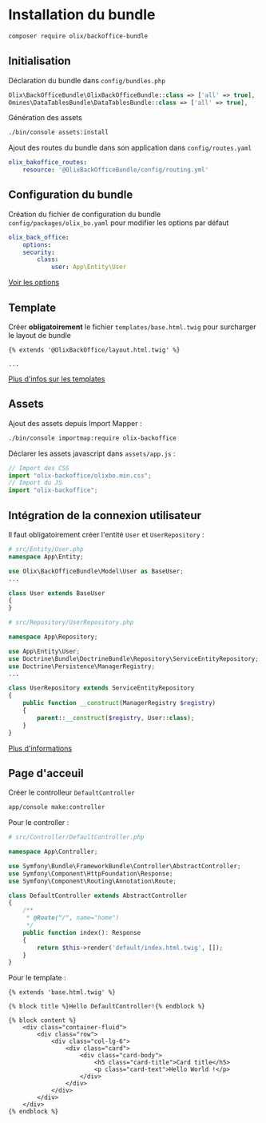 # Installation du bundle

~~~ bash
composer require olix/backoffice-bundle
~~~


## Initialisation

Déclaration du bundle dans `config/bundles.php`
~~~ php
Olix\BackOfficeBundle\OlixBackOfficeBundle::class => ['all' => true],
Omines\DataTablesBundle\DataTablesBundle::class => ['all' => true],
~~~

Génération des assets
~~~ bash
./bin/console assets:install
~~~

Ajout des routes du bundle dans son application dans `config/routes.yaml`

~~~ yaml
olix_bakoffice_routes:
    resource: '@OlixBackOfficeBundle/config/routing.yml'
~~~


## Configuration du bundle

Création du fichier de configuration du bundle `config/packages/olix_bo.yaml` pour modifier les options par défaut

~~~ yml
olix_back_office:
    options:
    security:
        class:
            user: App\Entity\User
~~~

[Voir les options](options.md)


## Template

Créer **obligatoirement** le fichier `templates/base.html.twig` pour surcharger le layout de bundle
~~~ twig
{% extends '@OlixBackOffice/layout.html.twig' %}

...
~~~

[Plus d'infos sur les templates](template.md)


## Assets

Ajout des assets depuis Import Mapper :

~~~ bash
./bin/console importmap:require olix-backoffice
~~~

Déclarer les assets javascript dans `assets/app.js` :

~~~ js
// Import des CSS
import "olix-backoffice/olixbo.min.css";
// Import du JS
import "olix-backoffice";
~~~


## Intégration de la connexion utilisateur

Il faut obligatoirement créer l'entité `User` et `UserRepository` :

~~~ php
# src/Entity/User.php
namespace App\Entity;

use Olix\BackOfficeBundle\Model\User as BaseUser;
...

class User extends BaseUser
{
}
~~~

~~~ php
# src/Repository/UserRepository.php

namespace App\Repository;

use App\Entity\User;
use Doctrine\Bundle\DoctrineBundle\Repository\ServiceEntityRepository;
use Doctrine\Persistence\ManagerRegistry;
...

class UserRepository extends ServiceEntityRepository
{
    public function __construct(ManagerRegistry $registry)
    {
        parent::__construct($registry, User::class);
    }
}
~~~

[Plus d'informations](security.md)


## Page d'acceuil

Créer le controlleur `DefaultController`
~~~ bash
app/console make:controller
~~~

Pour le controller :
~~~ php
# src/Controller/DefaultController.php

namespace App\Controller;

use Symfony\Bundle\FrameworkBundle\Controller\AbstractController;
use Symfony\Component\HttpFoundation\Response;
use Symfony\Component\Routing\Annotation\Route;

class DefaultController extends AbstractController
{
    /**
     * @Route("/", name="home")
     */
    public function index(): Response
    {
        return $this->render('default/index.html.twig', []);
    }
}
~~~

Pour le template :
~~~ twig
{% extends 'base.html.twig' %}

{% block title %}Hello DefaultController!{% endblock %}

{% block content %}
    <div class="container-fluid">
        <div class="row">
            <div class="col-lg-6">
                <div class="card">
                    <div class="card-body">
                        <h5 class="card-title">Card title</h5>
                        <p class="card-text">Hello World !</p>
                    </div>
                </div>
            </div>
        </div>
    </div>
{% endblock %}
~~~